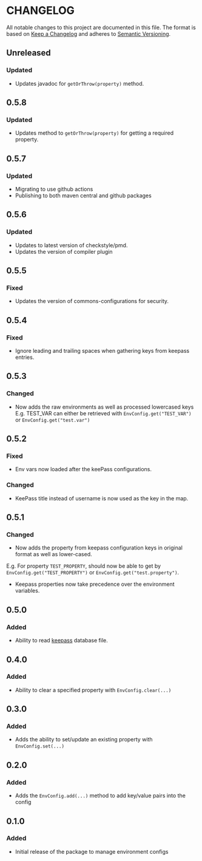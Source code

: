 # CHANGELOG

All notable changes to this project are documented in this file.
The format is based on [Keep a Changelog](http://keepachangelog.com/en/1.0.0/)
and adheres to [Semantic Versioning](http://semver.org/spec/v2.0.0.html).

## Unreleased

### Updated

- Updates javadoc for `getOrThrow(property)` method.

## 0.5.8

### Updated

- Updates method to `getOrThrow(property)` for getting a required property.

## 0.5.7

### Updated

- Migrating to use github actions
- Publishing to both maven central and github packages

## 0.5.6

### Updated

- Updates to latest version of checkstyle/pmd.
- Updates the version of compiler plugin

## 0.5.5

### Fixed

- Updates the version of commons-configurations for security.

## 0.5.4

### Fixed

- Ignore leading and trailing spaces when gathering keys from keepass entries.

## 0.5.3

### Changed

- Now adds the raw environments as well as processed lowercased keys
E.g. TEST_VAR can either be retrieved with `EnvConfig.get("TEST_VAR")` or `EnvConfig.get("test.var")`

## 0.5.2

### Fixed

- Env vars now loaded after the keePass configurations.

### Changed

- KeePass title instead of username is now used as the key in the map.

## 0.5.1

### Changed

- Now adds the property from keepass configuration keys in original format as well as lower-cased.

E.g. For property `TEST_PROPERTY`, should now be able to get by `EnvConfig.get("TEST_PROPERTY")` or `EnvConfig.get("test.property")`.

- Keepass properties now take precedence over the environment variables.

## 0.5.0

### Added

- Ability to read [keepass](https://keepass.info) database file.

## 0.4.0

### Added

- Ability to clear a specified property with `EnvConfig.clear(...)`

## 0.3.0

### Added

- Adds the ability to set/update an existing property with `EnvConfig.set(...)`

## 0.2.0

### Added

- Adds the `EnvConfig.add(...)` method to add key/value pairs into the config

## 0.1.0

### Added

- Initial release of the package to manage environment configs
